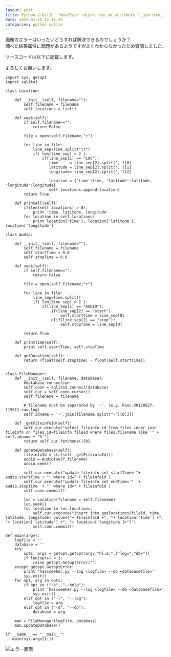 ```yaml
---
layout: post
title: Python における `'NoneType' object has no attribute '__getitem__'` というエラーについて
date: 2015-01-15 12:12:23
categories: python sqlite
---
```

<p>画像のエラーはいったいどうすれば解決できるのでしょうか？  <br>
調べた結果属性に問題があるようですがよくわからなかったため質問しました。</p>

<p>ソースコードは以下に記載します。</p>

<p>よろしくお願いします。</p>

<pre><code>import sys, getopt
import sqlite3

class Location:

    def __init__(self, filename=""):
        self.filename = filename
        self.locations = list()

    def seek(self):
        if self.filename=="":
            return False

        file = open(self.filename,"r")

        for line in file:
            line_sep=line.split("\t")
            if( len(line_sep) &gt; 2 ):
                if(line_sep[1] == "LOC"):
                   time     = line_sep[2].split(',')[0]
                   latitude = line_sep[2].split(',')[1]
                   longitude= line_sep[2].split(',')[2]

                   location = {'time':time, 'latitude':latitude, 'longitude':longitude}
                   self.locations.append(location)
        return True

    def printAll(self):
        if(len(self.locations) &gt; 0):
            print 'time, latitude, longitude'
        for location in self.locations:
            print location['time'], location['latitude'], location['longitude']  

class Audio:

    def __init__(self, filename=""):
        self.filename = filename
        self.startTime = 0.0
        self.stopTime = 0.0

    def seek(self):
        if self.filename=="":
            return False

        file = open(self.filename,"r")

        for line in file:
            line_sep=line.split()
            if( len(line_sep) &gt; 2 ):
                if(line_sep[1] == "AUDIO"):
                    if(line_sep[2] == "start"):
                        self.startTime = line_sep[0]
                    elif(line_sep[2] == "stop"):
                        self.stopTime = line_sep[0]

        return True

    def printTime(self):
        print self.startTime, self.stopTime

    def getDuration(self):
        return (float(self.stopTime) - float(self.startTime))


class FileManager:
    def __init__(self, filename, database):
        #database connection
        self.conn = sqlite3.connect(database)
        self.cur = self.conn.cursor()
        self.filename = filename

        # filename must be separated by '-'. (e.g. hasc-20120527-115511-raw.log)
        self.idname = '-'.join(filename.split("-")[0:3])

    def _getFileinfoId(self):
        self.cur.execute("select fileinfo.id from files inner join fileinfo on files.id=fileinfo.fileId where files.filename like '" + self.idname + "%'")
        return self.cur.fetchone()[0]

    def updateDatabase(self):
        fileinfoId = str(self._getFileinfoId())
        audio = Audio(self.filename)
        audio.seek()

        self.cur.execute("update fileinfo set startTime='"+ audio.startTime + "' where id=" + fileinfoId )
        self.cur.execute("update fileinfo set endTime='"  + audio.stopTime  + "' where id=" + fileinfoId )
        self.conn.commit()

        loc = Location(filename = self.filename)
        loc.seek()
        for location in loc.locations:
            self.cur.execute("insert into geolocations(fileId, time, latitude, longitude) values("+ fileinfoId +", "+ location['time'] +", "+ location['latitude'] +", "+ location['longitude']+")")
            self.conn.commit()

def main(argv):
    logfile = ''
    database = ''
    try:
        opts, args = getopt.getopt(argv,"hl:d:",["log=","db="])
        if len(opts) &lt; 1:
            raise getopt.GetoptError("")
    except getopt.GetoptError:
        print 'hascseeker.py --log &lt;logfile&gt; --db &lt;databasefile&gt;'
        sys.exit()
    for opt, arg in opts:
        if opt in ("-h", "--help"):
            print 'hascseeker.py --log &lt;logfile&gt; --db &lt;databasefile&gt;'
            sys.exit()
        elif opt in ("-l", "--log"):
            logfile = arg
        elif opt in ("-d", "--db"):
            database = arg

    man = FileManager(logfile, database)
    man.updateDatabase()

if __name__ == "__main__":
   main(sys.argv[1:])
</code></pre>

<p><img src="https://i.stack.imgur.com/TsVX9.jpg" alt="エラー画面"></p>
